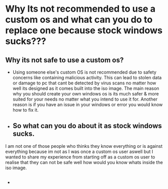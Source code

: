 # Why Its not recommended to use a custom os and what can you do to replace one because stock windows sucks???

## Why its not safe to use a custom os?

- Using someone else's custom OS is not recommended due to safety concerns like containing malicious activity. This can lead to stolen data or damage to pc that cant be detected by virus scans no matter how well its designed as it comes built into the iso image. The main reason why you should create your own windows os is its much safer & more suited for your needs no matter what you intend to use it for. Another reason is if you have an issue in your windows or error you would know how to fix it. 




  
- ## So what can you do about it as stock windows sucks.




I am not one of those people who thinks they know everything or is against everything because im not as I was once a custom os user aswell but I wanted to share my experience from starting off as a custom os user to realise that they can not be safe well how would you know whats inside the iso image.




- ##
